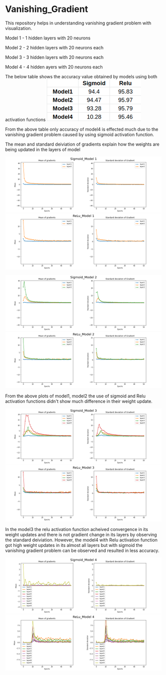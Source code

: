# Vanishing_Gradient
This repository helps in understanding vanishing gradient problem with visualization. 

Model 1 - 1 hidden layers with 20 neurons 

Model 2 - 2 hidden layers with 20 neurons each 

Model 3 - 3 hidden layers with 20 neurons each 

Model 4 - 4 hidden ayers with 20 neurons each 


The below table shows the accuracy value obtained by models using both activation functions
![My Image](results/Accuracy.png)

From the above table only accuracy of model4 is effected much due to the vanishing gradient problem caused by using sigmoid activation function. 

The mean and standard deiviation of gradients explain how the weights are being updated in the layers of model 

![My Image](results/Sigmoid_Model_1.png)
![My Image](results/Relu_Model_1.png)

![My Image](results/Sigmoid_Model_2.png)
![My Image](results/Relu_Model_2.png)

From the above plots of model1, model2 the use of sigmoid and Relu activation functions didn't show much difference in their weight update. 


![My Image](results/Sigmoid_Model_3.png)
![My Image](results/Relu_Model_3.png)

In the model3 the relu activation function acheived convergence in its weight updates and there is not gradient change in its layers by observing the standard deiviation. However, the model4 with Relu activation function got high weight updates in its almost all layers but with sigmoid the vanishing gradient problem can be observed and resulted in less accuracy. 

![My Image](results/Sigmoid_Model_4.png)
![My Image](results/Relu_Model_4.png)




